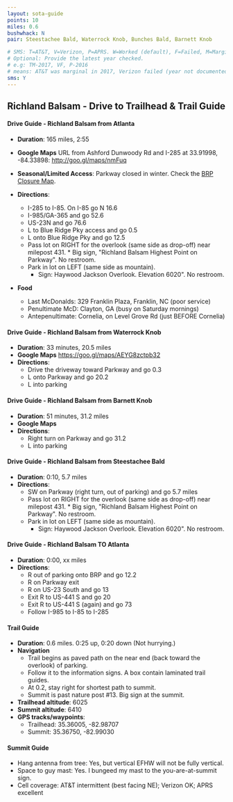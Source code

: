 ```yaml
---
layout: sota-guide
points: 10
miles: 0.6
bushwhack: N
pair: Steestachee Bald, Waterrock Knob, Bunches Bald, Barnett Knob

# SMS: T=AT&T, V=Verizon, P=APRS. W=Worked (default), F=Failed, M=Marginal (some failed).
# Optional: Provide the latest year checked.
# e.g: TM-2017, VF, P-2016
# means: AT&T was marginal in 2017, Verizon failed (year not documented), APRS worked in 2016.
sms: Y
---
```


Richland Balsam - Drive to Trailhead & Trail Guide
-------------------------------------------------

#### Drive Guide - Richland Balsam from Atlanta

* **Duration**: 165 miles, 2:55
* **Google Maps** URL from Ashford Dunwoody Rd and I-285 at 33.91998, -84.33898: http://goo.gl/maps/nmFuq
* **Seasonal/Limited Access**: Parkway closed in winter.  Check the [BRP Closure Map](http://www.nps.gov/maps/blri/road-closures/).

* **Directions**:
    * I-285 to I-85. On I-85 go N 16.6
    * I-985/GA-365 and go 52.6
    * US-23N and go 76.6
    * L to Blue Ridge Pky access and go 0.5
    * L onto Blue Ridge Pky and go 12.5
    * Pass lot on RIGHT for the overlook (same side as drop-off) near milepost 431.		* Big sign, "Richland Balsam Highest Point on Parkway". No restroom.
    * Park in lot on LEFT (same side as mountain). 
        * Sign: Haywood Jackson Overlook. Elevation 6020".  No restroom.
* **Food**
    * Last McDonalds: 329 Franklin Plaza, Franklin, NC (poor service)
    * Penultimate McD: Clayton, GA (busy on Saturday mornings)
    * Antepenultimate: Cornelia, on Level Grove Rd (just BEFORE Cornelia)

#### Drive Guide - Richland Balsam from Waterrock Knob
* **Duration**: 33 minutes, 20.5 miles
* **Google Maps** https://goo.gl/maps/AEYG8zctpb32
* **Directions**:
    * Drive the driveway toward Parkway and go 0.3
    * L onto Parkway and go 20.2
    * L into parking

#### Drive Guide - Richland Balsam from Barnett Knob
* **Duration**: 51 minutes, 31.2 miles
* **Google Maps** 
* **Directions**:
    * Right turn on Parkway and go 31.2
    * L into parking

#### Drive Guide - Richland Balsam from Steestachee Bald

* **Duration**: 0:10, 5.7 miles
* **Directions**:
	* SW on Parkway (right turn, out of parking) and go 5.7 miles
    * Pass lot on RIGHT for the overlook (same side as drop-off) near milepost 431.		* Big sign, "Richland Balsam Highest Point on Parkway". No restroom.
    * Park in lot on LEFT (same side as mountain). 
        * Sign: Haywood Jackson Overlook. Elevation 6020".  No restroom.

#### Drive Guide - Richland Balsam TO Atlanta

* **Duration**: 0:00, xx miles
* **Directions**:
    * R out of parking onto BRP and go 12.2
    * R on Parkway exit
    * R on US-23 South and go 13
    * Exit R to US-441 S and go 20
    * Exit R to US-441 S (again) and go 73
    * Follow I-985 to I-85 to I-285

#### Trail Guide

* **Duration**: 0.6 miles.  0:25 up, 0:20 down (Not hurrying.)
* **Navigation**
    * Trail begins as paved path on the near end (back toward the overlook) of parking.
    * Follow it to the information signs. A box contain laminated trail guides.
    * At 0.2, stay right for shortest path to summit.
    * Summit is past nature post #13.  Big sign at the summit.
* **Trailhead altitude**: 6025
* **Summit altitude**: 6410
* **GPS tracks/waypoints**:
    * Trailhead: 35.36005, -82.98707
	* Summit: 35.36750, -82.99030

#### Summit Guide

* Hang antenna from tree: Yes, but vertical EFHW will not be fully vertical.
* Space to guy mast: Yes.  I bungeed my mast to the you-are-at-summit sign.
* Cell coverage: AT&T intermittent (best facing NE); Verizon OK; APRS excellent
